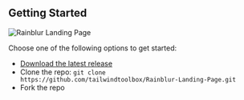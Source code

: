 
## Getting Started

![Rainblur Landing Page](https://github.com/kgex/KGX-Website/assets/97246670/81901cab-998c-4898-8b2a-b29e30fa0a6f)

Choose one of the following options to get started:
* [Download the latest release](https://github.com/tailwindtoolbox/Rainblur-Landing-Page/archive/main.zip)
* Clone the repo: `git clone https://github.com/tailwindtoolbox/Rainblur-Landing-Page.git`
* Fork the repo
